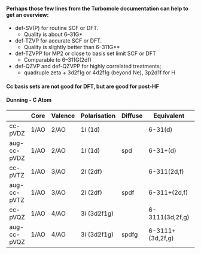 #### Perhaps those few lines from the Turbomole documentation can help to get an overview:

* def-SV(P) for routine SCF or DFT.
	* Quality is about 6–31G*
* def-TZVP for accurate SCF or DFT.
	* Quality is slightly better than 6–311G**
* def-TZVPP for MP2 or close to basis set limit SCF or DFT
	* Comparable to 6–311G(2df)
* def-QZVP and def-QZVPP for highly correlated treatments; 
	* quadruple zeta + 3d2f1g or 4d2f1g (beyond Ne), 3p2d1f for H

#### Cc basis sets are not good for DFT, but are good for post-HF

#### Dunning - C Atom

| |Core|Valence|Polarisation|Diffuse|Equivalent|Configuration|
|---|---|---|---|---|---|:--|
|cc-pVDZ|1/AO|2/AO|1$l$ (1d)| |6-31(d)|3s2p1d|
|aug-cc-pVDZ|1/AO|2/AO|1$l$ (1d)|spd|6-31+(d)|4s3p2d|
|cc-pVTZ|1/AO|3/AO|2$l$ (2df)||6-311(2d,f)|4s3p2d1f|
|aug-cc-pVTZ|1/AO|3/AO|2$l$ (2df)|spdf|6-311+(2d,f)|5s4p3d2f|
|cc-pVQZ|1/AO|4/AO|3$l$ (3d2f1g)||6-3111(3d,2f,g)|5s4p3d2f1g|
|aug-cc-pVQZ|1/AO|4/AO|3$l$ (3d2f1g)|spdfg|6-3111+(3d,2f,g)|6s5p4d3f2g|

